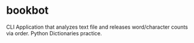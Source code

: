 # bookbot

CLI Application that analyzes text file and releases word/character counts via order. Python Dictionaries practice.
